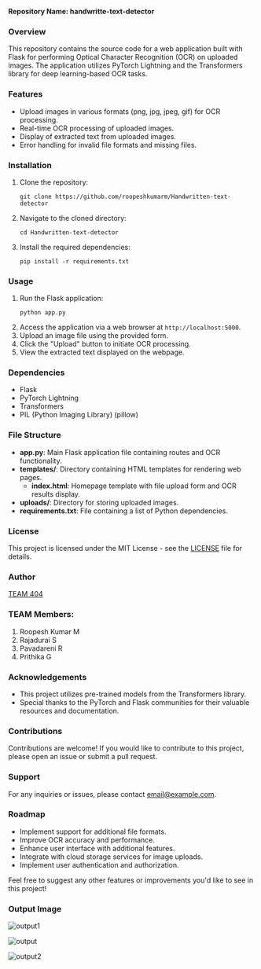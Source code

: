 **Repository Name: handwritte-text-detector**

### Overview
This repository contains the source code for a web application built with Flask for performing Optical Character Recognition (OCR) on uploaded images. The application utilizes PyTorch Lightning and the Transformers library for deep learning-based OCR tasks.

### Features
- Upload images in various formats (png, jpg, jpeg, gif) for OCR processing.
- Real-time OCR processing of uploaded images.
- Display of extracted text from uploaded images.
- Error handling for invalid file formats and missing files.

### Installation
1. Clone the repository:
   ```
   git clone https://github.com/roopeshkumarm/Handwritten-text-detector
   ```
2. Navigate to the cloned directory:
   ```
   cd Handwritten-text-detector
   ```
3. Install the required dependencies:
   ```
   pip install -r requirements.txt
   ```

### Usage
1. Run the Flask application:
   ```
   python app.py
   ```
2. Access the application via a web browser at `http://localhost:5000`.
3. Upload an image file using the provided form.
4. Click the "Upload" button to initiate OCR processing.
5. View the extracted text displayed on the webpage.

### Dependencies
- Flask
- PyTorch Lightning
- Transformers
- PIL (Python Imaging Library) (pillow)

### File Structure
- **app.py**: Main Flask application file containing routes and OCR functionality.
- **templates/**: Directory containing HTML templates for rendering web pages.
  - **index.html**: Homepage template with file upload form and OCR results display.
- **uploads/**: Directory for storing uploaded images.
- **requirements.txt**: File containing a list of Python dependencies.

### License
This project is licensed under the MIT License - see the [LICENSE](LICENSE) file for details.

### Author
[TEAM 404](https://github.com/roopeshkumarm)

### TEAM Members:
1. Roopesh Kumar M
2. Rajadurai S
3. Pavadareni R
4. Prithika G

### Acknowledgements
- This project utilizes pre-trained models from the Transformers library.
- Special thanks to the PyTorch and Flask communities for their valuable resources and documentation.

### Contributions
Contributions are welcome! If you would like to contribute to this project, please open an issue or submit a pull request.

### Support
For any inquiries or issues, please contact [email@example.com](kroopeshm@gmail.com).

### Roadmap
- Implement support for additional file formats.
- Improve OCR accuracy and performance.
- Enhance user interface with additional features.
- Integrate with cloud storage services for image uploads.
- Implement user authentication and authorization.

Feel free to suggest any other features or improvements you'd like to see in this project!

### Output Image 

![output1](https://github.com/roopeshkumarm/roopeshkumarm/assets/131011603/50c187ff-1ce5-488c-8654-278a1b9b576d)


![output](https://github.com/roopeshkumarm/roopeshkumarm/assets/131011603/6522a697-24e3-469f-8a74-74b5aa44195a)


![output2](https://github.com/roopeshkumarm/roopeshkumarm/assets/131011603/077449b6-9f6e-4498-87e2-9abf02d1bc66)

